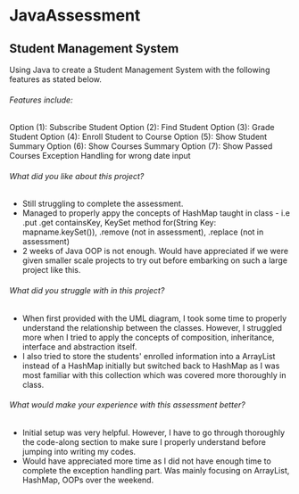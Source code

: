 # JavaAssessment
## Student Management System
Using Java to create a Student Management System with the following features as stated below.

###### Features include:
Option (1): Subscribe Student
Option (2): Find Student
Option (3): Grade Student
Option (4): Enroll Student to Course
Option (5): Show Student Summary
Option (6): Show Courses Summary
Option (7): Show Passed Courses
Exception Handling for wrong date input

###### What did you like about this project?
- Still struggling to complete the assessment.
- Managed to properly appy the concepts of HashMap taught in class - i.e .put .get containsKey, KeySet method for(String Key: mapname.keySet()), .remove (not in assessment), .replace (not in assessment)
- 2 weeks of Java OOP is not enough. Would have appreciated if we were given smaller scale projects to try out before embarking on such a large project like this. 

###### What did you struggle with in this project?
- When first provided with the UML diagram, I took some time to properly understand the relationship between the classes. However, I struggled more when I tried to apply the concepts of composition, inheritance, interface and abstraction itself.
- I also tried to store the students' enrolled information into a ArrayList instead of a HashMap initially but switched back to HashMap as I was most familiar with this collection which was covered more thoroughly in class.

###### What would make your experience with this assessment better?
- Initial setup was very helpful. However, I have to go through thoroughly the code-along section to make sure I properly understand before jumping into writing my codes.
- Would have appreciated more time as I did not have enough time to complete the exception handling part. Was mainly focusing on ArrayList, HashMap, OOPs over the weekend. 
